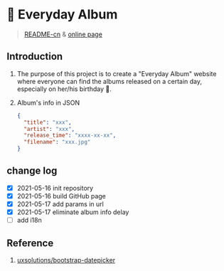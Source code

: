# 🎵 Everyday Album

> [README-cn](README.md) & [online page](https://forestlet.github.io/everyday-album/)

## Introduction

1. The purpose of this project is to create a "Everyday Album" website where everyone can find the albums released on a certain day, especially on her/his birthday 🥳.

2. Album's info in JSON

   ```json
   {
     "title": "xxx",
     "artist": "xxx",
     "release_time": "xxxx-xx-xx",
     "filename": "xxx.jpg"
   }
   ```

## change log

- [x] 2021-05-16 init repository
- [x] 2021-05-16 build GitHub page
- [x] 2021-05-17 add params in url
- [x] 2021-05-17 eliminate album info delay
- [ ] add i18n

## Reference

1. [uxsolutions/bootstrap-datepicker](https://github.com/uxsolutions/bootstrap-datepicker)
